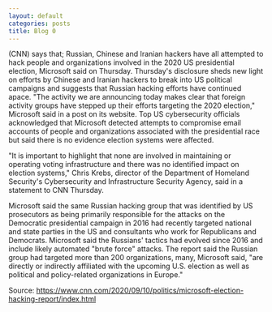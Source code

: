 ```yaml
---
layout: default
categories: posts
title: Blog 0
---
```


(CNN) says that; Russian, Chinese and Iranian hackers have all attempted to hack people and organizations involved in the 2020 US presidential election, Microsoft said on Thursday.
Thursday's disclosure sheds new light on efforts by Chinese and Iranian hackers to break into US political campaigns and suggests that Russian hacking efforts have continued apace.
"The activity we are announcing today makes clear that foreign activity groups have stepped up their efforts targeting the 2020 election," Microsoft said in a post on its website.
Top US cybersecurity officials acknowledged that Microsoft detected attempts to compromise email accounts of people and organizations associated with the presidential race but said there is no evidence election systems were affected.

"It is important to highlight that none are involved in maintaining or operating voting infrastructure and there was no identified impact on election systems," Chris Krebs, director of the Department of Homeland Security's Cybersecurity and Infrastructure Security Agency, said in a statement to CNN Thursday.

Microsoft said the same Russian hacking group that was identified by US prosecutors as being primarily responsible for the attacks on the Democratic presidential campaign in 2016 had recently targeted national and state parties in the US and consultants who work for Republicans and Democrats. Microsoft said the Russians' tactics had evolved since 2016 and include likely automated "brute force" attacks.
The report said the Russian group had targeted more than 200 organizations, many, Microsoft said, "are directly or indirectly affiliated with the upcoming U.S. election as well as political and policy-related organizations in Europe."

Source: https://www.cnn.com/2020/09/10/politics/microsoft-election-hacking-report/index.html
